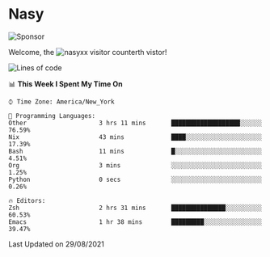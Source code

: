 # Nasy

<!--
<p align="center">
<img height="200" src="https://github-readme-stats.vercel.app/api?username=nasyxx&count_private=true&show_icons=true&theme=dracula&include_all_commits=true"/>
<img height="200" src="https://github-readme-stats.vercel.app/api/top-langs/?username=nasyxx&theme=dracula&hide=html,jupyter+notebook&count_private=true&show_icons=true"/>
</p>

  
----------------
-->

![Sponsor](https://img.shields.io/static/v1.svg?label=Sponsor&message=%E2%9D%A4&logo=GitHub&style=flat&color=pink)
 
Welcome, the ![nasyxx visitor counter](https://count.getloli.com/get/@nasyxx?theme=rule34)th vistor!
 
<!--START_SECTION:waka-->
![Lines of code](https://img.shields.io/badge/From%20Hello%20World%20I%27ve%20Written-5.4%20million%20lines%20of%20code-blue)

📊 **This Week I Spent My Time On** 

```text
⌚︎ Time Zone: America/New_York

💬 Programming Languages: 
Other                    3 hrs 11 mins       ███████████████████░░░░░░   76.59% 
Nix                      43 mins             ████░░░░░░░░░░░░░░░░░░░░░   17.39% 
Bash                     11 mins             █░░░░░░░░░░░░░░░░░░░░░░░░   4.51% 
Org                      3 mins              ░░░░░░░░░░░░░░░░░░░░░░░░░   1.25% 
Python                   0 secs              ░░░░░░░░░░░░░░░░░░░░░░░░░   0.26%

🔥 Editors: 
Zsh                      2 hrs 31 mins       ███████████████░░░░░░░░░░   60.53% 
Emacs                    1 hr 38 mins        █████████░░░░░░░░░░░░░░░░   39.47%

```


 Last Updated on 29/08/2021
<!--END_SECTION:waka-->

<!-- ![visitors](https://visitor-badge.laobi.icu/badge?page_id=nasyxx.nasyxx) -->
